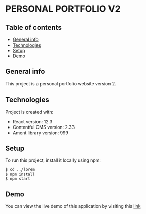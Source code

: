 # PERSONAL PORTFOLIO V2

## Table of contents

- [General info](#general-info)
- [Technologies](#technologies)
- [Setup](#setup)
- [Demo](#demo)

## General info

This project is a personal portfolio website version 2.

## Technologies

Project is created with:

- React version: 12.3
- Contentful CMS version: 2.33
- Ament library version: 999

## Setup

To run this project, install it locally using npm:

```
$ cd ../lorem
$ npm install
$ npm start
```

<!-- ## Sources

This app is inspired by Rando Kim book „Time of Your Life”
and Android app tutorial by [@eericon](https://www.eericon.github.io/post/timer-android) -->

## Demo

You can view the live demo of this application by visiting this [link](https://peterihimire-react.netlify.app) 
